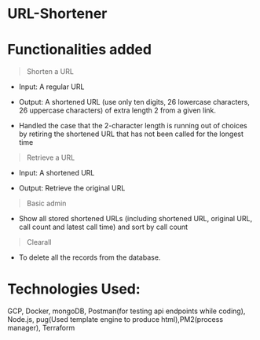 # URL-Shortener

# Functionalities added

> Shorten a URL

- Input: A regular URL

- Output: A shortened URL (use only ten digits, 26 lowercase characters, 26 uppercase characters) of extra length 2 from a given link.

- Handled the case that the 2-character length is running out of choices by retiring the shortened URL that has not been called for the longest time


> Retrieve a URL

- Input: A shortened URL 

- Output: Retrieve the original URL


> Basic admin

- Show all stored shortened URLs (including shortened URL, original URL, call count and latest call time) and sort by call count


> Clearall

- To delete all the records from the database.


# Technologies Used:

GCP, Docker, mongoDB, Postman(for testing api endpoints while coding), Node.js, pug(Used template engine to produce html),PM2(process manager), Terraform
